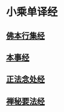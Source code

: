 # 小乘单译经

## [佛本行集经](宗教\佛藏\乾隆藏\小乘单译经\佛本行集经)

## [本事经](宗教\佛藏\乾隆藏\小乘单译经\本事经)

## [正法念处经](宗教\佛藏\乾隆藏\小乘单译经\正法念处经)

## [禅秘要法经](宗教\佛藏\乾隆藏\小乘单译经\禅秘要法经)

